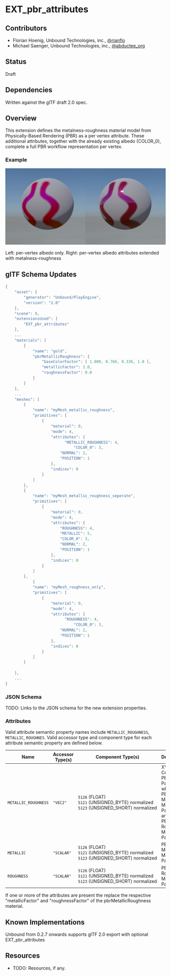 


# EXT_pbr_attributes

## Contributors

* Florian Hoenig, Unbound Technologies, inc., [@rianflo](http://twitter.com/rianflo)
* Michael Saenger, Unbound Technologies, inc., [@abductee_org](http://twitter.com/abductee_org)

## Status

Draft

## Dependencies

Written against the glTF draft 2.0 spec.

## Overview

This extension defines the metalness-roughness material model from Physically-Based Rendering (PBR) as a per vertex attribute. These additional attributes, together with the already existing albedo (COLOR_0), complete a full PBR workflow representation per vertex.

### Example
![\[Comparison\]](Figures/vertex_metal_rough_comparison.png)

Left: per-vertex albedo only. Right: per-vertex albedo attributes extended with metalness-roughness

## glTF Schema Updates

```C
{
    "asset": {
        "generator": "Unbound/PlayEngine",
        "version": "2.0"
    },
    "scene": 0,
    "extensionsUsed": [
        "EXT_pbr_attributes"
    ],
    ...
    "materials": [
        {
            "name": "gold",
            "pbrMetallicRoughness": {
                "baseColorFactor": [ 1.000, 0.766, 0.336, 1.0 ],
                "metallicFactor": 1.0,
                "roughnessFactor": 0.0
            }
        }
    ],
    ...
    "meshes": [
        {
            "name": "myMesh_metallic_roughness",
            "primitives": [
                {
                    "material": 0,
                    "mode": 4,
                    "attributes": {
	                      "METALLIC_ROUGHNESS": 4,
			                  "COLOR_0": 3,
                        "NORMAL": 2,
                        "POSITION": 1
                    },
                    "indices": 0
                }
            ]
        },
        {
            "name": "myMesh_metallic_roughness_seperate",
            "primitives": [
                {
                    "material": 0,
                    "mode": 4,
                    "attributes": {
                        "ROUGHNESS": 4,
                        "METALLIC": 5,
                        "COLOR_0": 3,
                        "NORMAL": 2,
                        "POSITION": 1
                    },
                    "indices": 0
                }
            ]
        },
		    {
            "name": "myMesh_roughness_only",
            "primitives": [
                {
                    "material": 0,
                    "mode": 4,
                    "attributes": {
	                      "ROUGHNESS": 4,
			                  "COLOR_0": 3,
                        "NORMAL": 2,
                        "POSITION": 1
                    },
                    "indices": 0
                }
            ]
        }

    ],
    ...
} 
```

### JSON Schema

TODO: Links to the JSON schema for the new extension properties.

### Attributes

Valid attribute semantic property names include `METALLIC_ROUGHNESS`, `METALLIC`, `ROUGHNES`.
Valid accessor type and component type for each attribute semantic property are defined below.

|Name|Accessor Type(s)|Component Type(s)|Description|
|----|----------------|-----------------|-----------|
|`METALLIC_ROUGHNESS`|`"VEC2"`|`5126`&nbsp;(FLOAT)<br>`5121`&nbsp;(UNSIGNED_BYTE)&nbsp;normalized<br>`5123`&nbsp;(UNSIGNED_SHORT)&nbsp;normalized|XY Comined PBR Parameters where *x* is PBR Metallic Material Parameter and *y* is PBR Roughness Material Parameter|
|`METALLIC`|`"SCALAR"`|`5126`&nbsp;(FLOAT)<br>`5121`&nbsp;(UNSIGNED_BYTE)&nbsp;normalized<br>`5123`&nbsp;(UNSIGNED_SHORT)&nbsp;normalized|PBR Metallic Material Parameter|
|`ROUGHNESS`|`"SCALAR"`|`5126`&nbsp;(FLOAT)<br>`5121`&nbsp;(UNSIGNED_BYTE)&nbsp;normalized<br>`5123`&nbsp;(UNSIGNED_SHORT)&nbsp;normalized|PBR Roughness Material Parameter|

If one or more of the attributes are present the replace the respective   "metallicFactor" and "roughnessFactor" of the pbrMetallicRoughness material.


## Known Implementations

Unbound from 0.2.7 onwards supports glTF 2.0 export with optional EXT_pbr_attributes 

## Resources

* TODO: Resources, if any.

